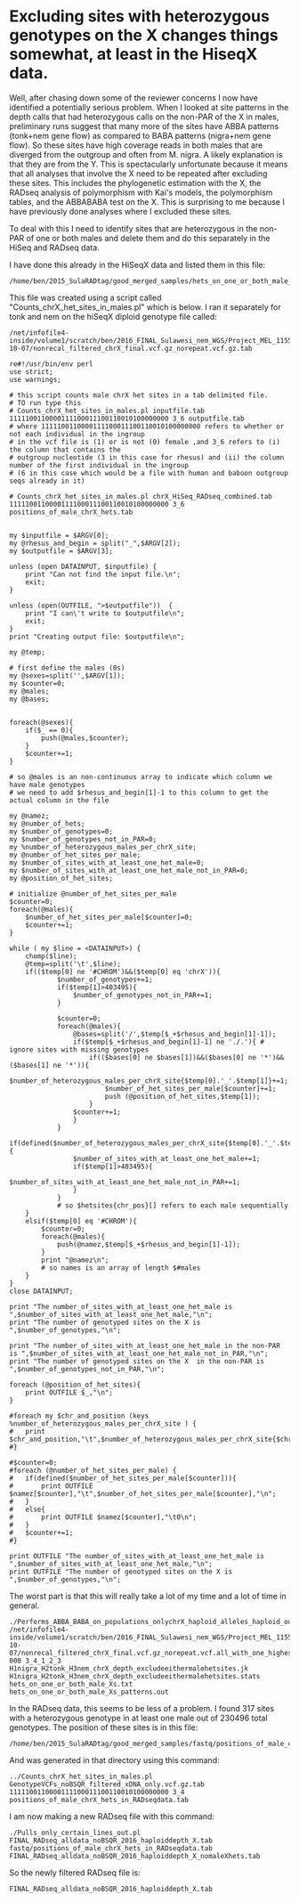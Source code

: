 # Excluding sites with heterozygous genotypes on the X changes things somewhat, at least in the HiseqX data.

Well, after chasing down some of the reviewer concerns I now have identified a potentially serious problem.  When I looked at site patterns in the depth calls that had heterozygous calls on the non-PAR of the X in males, preliminary runs suggest that many more of the sites have ABBA patterns (tonk+nem gene flow) as compared to BABA patterns (nigra+nem gene flow). So these sites have high coverage reads in both males that are diverged from the outgroup and often from M. nigra.  A likely explanation is that they are from the Y.  This is spectacularly unfortunate because it means that all analyses that involve the X need to be repeated after excluding these sites.  This includes the phylogenetic estimation with the X, the RADseq analysis of polymorphism with Kai's models, the polymorphism tables, and the ABBABABA test on the X. This is surprising to me because I have previously done analyses where I excluded these sites.

To deal with this I need to identify sites that are heterozygous in the non-PAR of one or both males and delete them and do this separately in the HiSeq and RADseq data.

I have done this already in the HiSeqX data and listed them in this file:
```
/home/ben/2015_SulaRADtag/good_merged_samples/hets_on_one_or_both_male_Xs.txt
```
This file was created using a script called "Counts_chrX_het_sites_in_males.pl" which is below.  I ran it separately for tonk and nem on the hiSeqX diploid genotype file called:
```
/net/infofile4-inside/volume1/scratch/ben/2016_FINAL_Sulawesi_nem_WGS/Project_MEL_11554_B01_CUS_WGS.2016-10-07/nonrecal_filtered_chrX_final.vcf.gz_norepeat.vcf.gz.tab
```

```
re#!/usr/bin/env perl
use strict;
use warnings;

# this script counts male chrX het sites in a tab delimited file.
# TO run type this
# Counts_chrX_het_sites_in_males.pl inputfile.tab 1111100110000111100011100110010100000000 3_6 outputfile.tab 
# where 1111100110000111100011100110010100000000 refers to whether or not each individual in the ingroup 
# in the vcf file is (1) or is not (0) female ,and 3_6 refers to (i) the column that contains the 
# outgroup nucleotide (3 in this case for rhesus) and (ii) the column number of the first individual in the ingroup 
# (6 in this case which would be a file with human and baboon outgroup seqs already in it)

# Counts_chrX_het_sites_in_males.pl chrX_HiSeq_RADseq_combined.tab 1111100110000111100011100110010100000000 3_6 positions_of_male_chrX_hets.tab 


my $inputfile = $ARGV[0];
my @rhesus_and_begin = split("_",$ARGV[2]);
my $outputfile = $ARGV[3];

unless (open DATAINPUT, $inputfile) {
	print "Can not find the input file.\n";
	exit;
}

unless (open(OUTFILE, ">$outputfile"))  {
	print "I can\'t write to $outputfile\n";
	exit;
}
print "Creating output file: $outputfile\n";

my @temp;

# first define the males (0s)
my @sexes=split('',$ARGV[1]);
my $counter=0;
my @males;
my @bases;


foreach(@sexes){
	if($_ == 0){
		push(@males,$counter);
	}
	$counter+=1;
}

# so @males is an non-continuous array to indicate which column we have male genotypes
# we need to add $rhesus_and_begin[1]-1 to this column to get the actual column in the file

my @namez;
my @number_of_hets;
my $number_of_genotypes=0;
my $number_of_genotypes_not_in_PAR=0;
my %number_of_heterozygous_males_per_chrX_site;
my @number_of_het_sites_per_male;
my $number_of_sites_with_at_least_one_het_male=0;
my $number_of_sites_with_at_least_one_het_male_not_in_PAR=0;
my @position_of_het_sites;

# initialize @number_of_het_sites_per_male
$counter=0;
foreach(@males){
	$number_of_het_sites_per_male[$counter]=0;
	$counter+=1;
}	

while ( my $line = <DATAINPUT>) {
	chomp($line);
	@temp=split('\t',$line);
	if(($temp[0] ne '#CHROM')&&($temp[0] eq 'chrX')){
			$number_of_genotypes+=1;
			if($temp[1]>403495){
				$number_of_genotypes_not_in_PAR+=1;
			}

			$counter=0;
			foreach(@males){
				@bases=split('/',$temp[$_+$rhesus_and_begin[1]-1]);
				if($temp[$_+$rhesus_and_begin[1]-1] ne './.'){ # ignore sites with missing genotypes
					if(($bases[0] ne $bases[1])&&($bases[0] ne '*')&&($bases[1] ne '*')){
						$number_of_heterozygous_males_per_chrX_site{$temp[0].'_'.$temp[1]}+=1;
						$number_of_het_sites_per_male[$counter]+=1;
						push (@position_of_het_sites,$temp[1]);
					}
				$counter+=1;
				}	
			}
			if(defined($number_of_heterozygous_males_per_chrX_site{$temp[0].'_'.$temp[1]})){
				$number_of_sites_with_at_least_one_het_male+=1;
				if($temp[1]>403495){
					$number_of_sites_with_at_least_one_het_male_not_in_PAR+=1;
				}
			}
			# so $hetsites{chr_pos}[] refers to each male sequentially
	}
	elsif($temp[0] eq '#CHROM'){
		$counter=0;
		foreach(@males){
			push(@namez,$temp[$_+$rhesus_and_begin[1]-1]);
		}
		print "@namez\n";
		# so names is an array of length $#males		
	}
}
close DATAINPUT;

print "The number_of_sites_with_at_least_one_het_male is ",$number_of_sites_with_at_least_one_het_male,"\n";
print "The number of genotyped sites on the X is ",$number_of_genotypes,"\n";

print "The number_of_sites_with_at_least_one_het_male in the non-PAR is ",$number_of_sites_with_at_least_one_het_male_not_in_PAR,"\n";
print "The number of genotyped sites on the X  in the non-PAR is ",$number_of_genotypes_not_in_PAR,"\n";

foreach (@position_of_het_sites){
	print OUTFILE $_,"\n";
}

#foreach my $chr_and_position (keys %number_of_heterozygous_males_per_chrX_site ) {
#	print $chr_and_position,"\t",$number_of_heterozygous_males_per_chrX_site{$chr_and_position},"\n";
#}	

#$counter=0;
#foreach (@number_of_het_sites_per_male) {
#	if(defined($number_of_het_sites_per_male[$counter])){
#		print OUTFILE $namez[$counter],"\t",$number_of_het_sites_per_male[$counter],"\n";
#	}
#	else{
#		print OUTFILE $namez[$counter],"\t0\n";
#	}
#	$counter+=1;	
#}

print OUTFILE "The number_of_sites_with_at_least_one_het_male is ",$number_of_sites_with_at_least_one_het_male,"\n";
print OUTFILE "The number of genotyped sites on the X is ",$number_of_genotypes,"\n";

```


The worst part is that this will really take a lot of my time and a lot of time in general.

```
./Performs_ABBA_BABA_on_populations_onlychrX_haploid_alleles_haploid_outgroup_excludes_list_of_sites.pl /net/infofile4-inside/volume1/scratch/ben/2016_FINAL_Sulawesi_nem_WGS/Project_MEL_11554_B01_CUS_WGS.2016-10-07/nonrecal_filtered_chrX_final.vcf.gz_norepeat.vcf.all_with_one_highestdepth_allele.tab 000 3_4_1_2_3 H1nigra_H2tonk_H3nem_chrX_depth_excludeeithermalehetsites.jk H1nigra_H2tonk_H3nem_chrX_depth_excludeeithermalehetsites.stats hets_on_one_or_both_male_Xs.txt hets_on_one_or_both_male_Xs_patterns.out
```

In the RADseq data, this seems to be less of a problem. I found 317 sites with a heterozygous genotype in at least one male out of 230496 total genotypes. The position of these sites is in this file:
```
/home/ben/2015_SulaRADtag/good_merged_samples/fastq/positions_of_male_chrX_hets_in_RADseqdata.tab
```
And was generated in that directory using this command:
```
../Counts_chrX_het_sites_in_males.pl GenotypeVCFs_noBSQR_filtered_xDNA_only.vcf.gz.tab 1111100110000111100011100110010100000000 3_4 positions_of_male_chrX_hets_in_RADseqdata.tab
```

I am now making a new RADseq file with this command:
```
./Pulls_only_certain_lines_out.pl FINAL_RADseq_alldata_noBSQR_2016_haploiddepth_X.tab fastq/positions_of_male_chrX_hets_in_RADseqdata.tab FINAL_RADseq_alldata_noBSQR_2016_haploiddepth_X_nomaleXhets.tab
```

So the newly filtered RADseq file is:
```
FINAL_RADseq_alldata_noBSQR_2016_haploiddepth_X.tab
```


